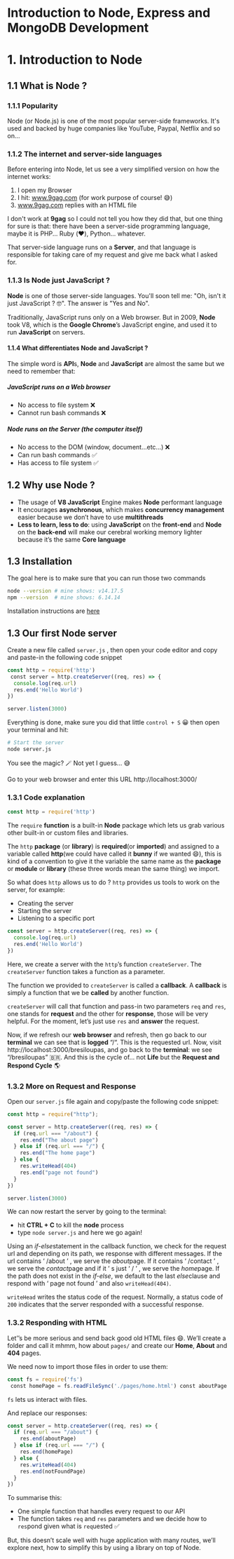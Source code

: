 # Introduction to Node, Express and MongoDB Development
# 1. Introduction to Node
## 1.1 What is Node ?
### 1.1.1 Popularity
Node (or Node.js) is one of the most popular server-side frameworks. It's used and backed by huge companies like YouTube, Paypal, Netflix and so on...

### 1.1.2 The internet and server-side languages
Before entering into Node, let us see a very simplified version on how the internet works:
1. I open my Browser
2. I hit: www.9gag.com (for work purpose of course! 😅)
3. www.9gag.com replies with an HTML file

I don't work at **9gag** so I could not tell you how they did that, but one thing for sure is that: there have been a server-side programming language, maybe it is PHP... Ruby (❤️), Python... whatever.

That server-side language runs on a **Server**, and that language is responsible for taking care of my request and give me back what I asked for.

### 1.1.3 Is Node just JavaScript ?
**Node** is one of those server-side languages. You'll soon tell me: "Oh, isn't it just JavaScript ? 🤓".
The answer is "Yes and No". 

Traditionally, JavaScript runs only on a Web browser. But in 2009, **Node** took V8, which is the **Google Chrome**’s JavaScript engine, and used it to run **JavaScript** on servers.

#### 1.1.4 What differentiates Node and JavaScript ?
The simple word is **API**s, **Node** and **JavaScript** are almost the same but we need to remember that:
##### JavaScript runs on a Web browser
- No access to file system ❌
- Cannot run bash commands ❌

##### Node runs on the Server (the computer itself)
- No access to the DOM (window, document…etc…) ❌
- Can run bash commands ✅
- Has access to file system ✅

## 1.2 Why use Node ?
- The usage of **V8 JavaScript** Engine makes **Node** performant language
- It encourages **asynchronous**, which makes **concurrency management** easier because we don’t have to use **multithreads** 
- **Less to learn, less to do**: using **JavaScript** on the **front-end** and **Node** on the **back-end** will make our cerebral working memory  lighter because it’s the same **Core language**

## 1.3 Installation
The goal here is to make sure that you can run those two commands
```bash
node --version # mine shows: v14.17.5
npm --version  # mine shows: 6.14.14
```
Installation instructions are [here](https://nodejs.org/en/download/)

## 1.3 Our first Node server
Create a new file called `server.js` , then open your code editor and copy and paste-in the following code snippet
```javascript
const http = require('http')
 const server = http.createServer((req, res) => { 
  console.log(req.url) 
  res.end('Hello World')
})

server.listen(3000) 
```

Everything is done, make sure you did that little `control + S` 😀 then open your terminal and hit:
```bash
# Start the server
node server.js
```
You see the magic? 🪄
Not yet I guess… 😅

Go to your web browser and enter this URL http://localhost:3000/


### 1.3.1 Code explanation
```javascript
const http = require('http')
```

The `require` **function** is a built-in **Node** package which lets us grab various other built-in or custom files and libraries.

The `http`  **package** (or **library**) is **required**(or **imported**) and assigned to a variable called **http**(we could have called it **bunny** if we wanted 😄), this is kind of a convention to give it the variable the same name as the **package** or **module** or **library** (these three words mean the same thing) we import.

So what does `http` allows us to do ?
`http` provides us tools to work on the server, for example: 
- Creating the server
- Starting the server
- Listening to a specific port

```javascript
const server = http.createServer((req, res) => { 
  console.log(req.url) 
  res.end('Hello World')
})
```
Here, we create a server with the `http`’s function `createServer`. The `createServer` function takes a function as a parameter.

The function we provided to `createServer` is called a **callback**. A **callback** is simply a function that we be **called** by another function.

`createServer` will call that function and pass-in two parameters `req` and `res`, one stands for **request** and the other for **response**, those will be very helpful. 
For the moment, let’s just use `res` and **answer** the request.

Now, if we refresh our **web browser** and refresh, then go back to our **terminal** we can see that is **logged** “/“. This is the requested url.
Now, visit http://localhost:3000/bresiloupas, and go back to the **terminal**: we see “/bresiloupas” 🇧🇷. And this is the cycle of… not **Life** but the **Request and Respond Cycle** 🌎

### 1.3.2 More on Request and Response
Open our `server.js` file again and copy/paste the following code snippet:
```javascript
const http = require("http");

const server = http.createServer((req, res) => {
  if (req.url === "/about") {
    res.end("The about page")
  } else if (req.url === "/") {
    res.end("The home page")
  } else {
    res.writeHead(404)
    res.end("page not found")
  }
})

server.listen(3000) 
```
We can now restart the server by going to the terminal:
- hit **CTRL + C** to kill the **node** process
- type `node server.js` and here we go again!

Using an *if-else*statement in the callback function, we check for the request url and depending on its path, we response with different messages. If the url contains ‘ /about ’ , we serve the *about*page. If it contains ‘ /contact ’ , we serve the *contact*page and if it ’ s just ‘ / ’ , we serve the *home*page. If the path does not exist in the *if-else*, we default to the last *else*clause and respond with ‘ page not found ’ and also `writeHead(404)`. 

`writeHead` writes the status code of the request. Normally, a status code of `200` indicates that the server responded with a successful response. 

### 1.3.2 Responding with HTML
Let’’s be more serious and send back good old HTML files 😄. We’ll create a folder and call it mhmm, how about `pages/` and create our **Home**, **About** and **404** pages.

We need now to import those files in order to use them:
```javascript
const fs = require('fs')
 const homePage = fs.readFileSync('./pages/home.html') const aboutPage = fs.readFileSync('./pages/about.html') const notFoundPage = fs.readFileSync('./pages/404.html') 
```
`fs` lets us interact with files.

And replace our responses:

```javascript
const server = http.createServer((req, res) => {
  if (req.url === "/about") {
    res.end(aboutPage)
  } else if (req.url === "/") {
    res.end(homePage)
  } else {
    res.writeHead(404)
    res.end(notFoundPage)
  }
})
```

To summarise this:
- One simple function that handles every request to our API
- The function takes `req` and `res` parameters and we decide how to `res`pond given what is `req`uested ✅

But, this doesn’t scale well with huge application with many routes, we’ll explore next, how to simplify this by using a library on top of Node.
